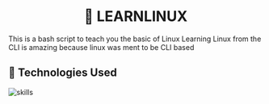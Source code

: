 <center><h1 align="center">📝 LEARNLINUX</h1></center>


This is a bash script to teach you the basic of Linux 
Learning Linux from the CLI is amazing because linux was ment to be CLI based

## 🔬 Technologies Used 
![skills](https://img.shields.io/badge/-BASHFF0000?style=for-the-badge&logo=bash&logoColor=white&color=green)

